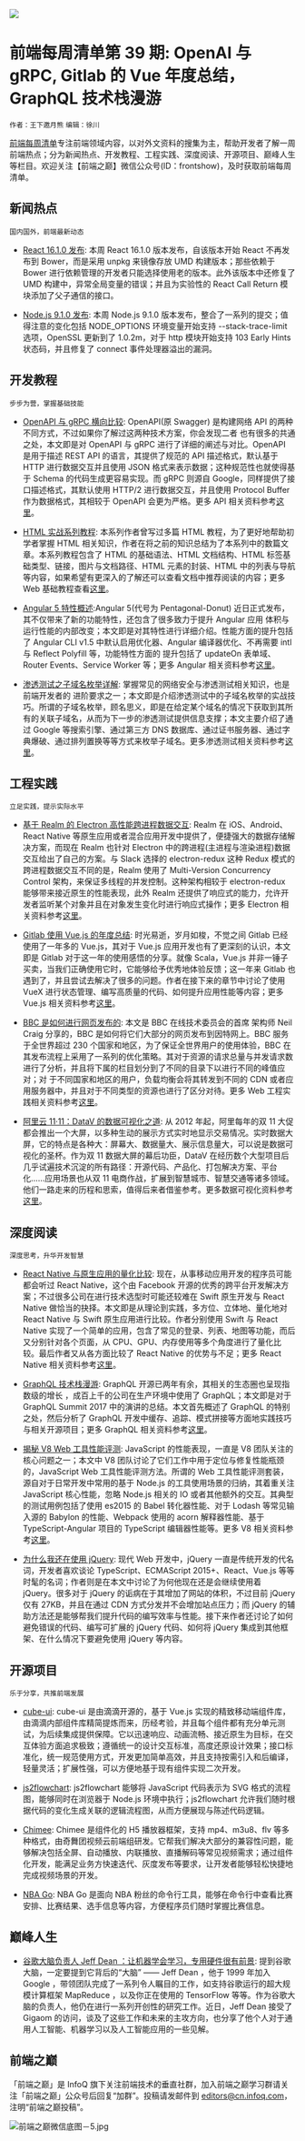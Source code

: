 ![](http://upload-images.jianshu.io/upload_images/1647496-109da9de23572288.jpg?imageMogr2/auto-orient/strip%7CimageView2/2/w/1240)

# 前端每周清单第 39 期: OpenAI 与 gRPC, Gitlab 的 Vue 年度总结，GraphQL 技术栈漫游

`作者：王下邀月熊` `编辑：徐川`

[前端每周清单](http://www.infoq.com/cn/FE-Weekly)专注前端领域内容，以对外文资料的搜集为主，帮助开发者了解一周前端热点；分为新闻热点、开发教程、工程实践、深度阅读、开源项目、巅峰人生等栏目。欢迎关注【前端之巅】微信公众号(ID：frontshow)，及时获取前端每周清单。

## 新闻热点

`国内国外，前端最新动态`

- [React 16.1.0 发布](https://github.com/facebook/react/releases/tag/v16.1.0): 本周 React 16.1.0 版本发布，自该版本开始 React 不再发布到 Bower，而是采用 unpkg 来镜像存放 UMD 构建版本；那些依赖于 Bower 进行依赖管理的开发者只能选择使用老的版本。此外该版本中还修复了 UMD 构建中，异常全局变量的错误；并且为实验性的 React Call Return 模块添加了父子通信的接口。

- [Node.js 9.1.0 发布](https://nodejs.org/en/blog/release/v9.1.0/): 本周 Node.js 9.1.0 版本发布，整合了一系列的提交；值得注意的变化包括 NODE_OPTIONS 环境变量开始支持 --stack-trace-limit 选项，OpenSSL 更新到了 1.0.2m，对于 http 模块开始支持 103 Early Hints 状态码，并且修复了 connect 事件处理器溢出的漏洞。

## 开发教程

`步步为营，掌握基础技能`

- [OpenAPI 与 gRPC 横向比较](https://parg.co/U6o): OpenAPI(原 Swagger) 是构建网络 API 的两种不同方式，不过如果你了解过这两种技术方案，你会发现二者 也有很多的共通之处，本文即是对 OpenAPI 与 gRPC 进行了详细的阐述与对比。OpenAPI 是用于描述 REST API 的语言，其提供了规范的 API 描述格式，默认基于 HTTP 进行数据交互并且使用 JSON 格式来表示数据；这种规范性也就使得基于 Schema 的代码生成更容易实现。而 gRPC 则源自 Google，同样提供了接口描述格式，其默认使用 HTTP/2 进行数据交互，并且使用 Protocol Buffer 作为数据格式，其相较于 OpenAPI 会更为严格。更多 API 相关资料参考[这里](https://parg.co/UUC)。

- [HTML 实战系列教程](https://codetheweb.blog/learn/html/): 本系列作者曾写过多篇 HTML 教程，为了更好地帮助初学者掌握 HTML 相关知识，作者在将之前的知识总结为了本系列中的数篇文章。本系列教程包含了 HTML 的基础语法、HTML 文档结构、HTML 标签基础类型、链接，图片与文档路径、HTML 元素的封装、HTML 中的列表与导航等内容，如果希望有更深入的了解还可以查看文档中推荐阅读的内容；更多 Web 基础教程查看[这里](https://github.com/wx-chevalier/Web-Series)。

- [Angular 5 特性概述](https://parg.co/U6U):Angular 5(代号为 Pentagonal-Donut) 近日正式发布，其不仅带来了新的功能特性，还包含了很多致力于提升 Angular 应用 体积与运行性能的内部改变；本文即是对其特性进行详细介绍。性能方面的提升包括了 Angular CLI v1.5 中默认启用优化器、Angular 编译器优化、不再需要 intl 与 Reflect Polyfill 等，功能特性方面的 提升包括了 updateOn 表单域、Router Events、Service Worker 等；更多 Angular 相关资料参考[这里](https://parg.co/UdC)。

- [渗透测试之子域名枚举详解](https://parg.co/U6Y): 掌握常见的网络安全与渗透测试相关知识，也是前端开发者的 进阶要求之一；本文即是介绍渗透测试中的子域名枚举的实战技巧。所谓的子域名枚举，顾名思义，即是在给定某个域名的情况下获取到其所有的关联子域名，从而为下一步的渗透测试提供信息支撑；本文主要介绍了通过 Google 等搜索引擎、通过第三方 DNS 数据库、通过证书服务器、通过字典爆破、通过排列置换等等方式来枚举子域名。更多渗透测试相关资料参考[这里](https://parg.co/U6E)。

## 工程实践

`立足实践，提示实际水平`

- [基于 Realm 的 Electron 高性能跨进程数据交互](https://blog.realm.io/native-performance-electron-realm/): Realm 在 iOS、Android、React Native 等原生应用或者混合应用开发中提供了，便捷强大的数据存储解决方案，而现在 Realm 也针对 Electron 中的跨进程(主进程与渲染进程)数据交互给出了自己的方案。与 Slack 选择的 electron-redux 这种 Redux 模式的跨进程数据交互不同的是，Realm 使用了 Multi-Version Concurrency Control 架构，来保证多线程的并发控制。这种架构相较于 electron-redux 能够带来接近原生的性能表现，此外 Realm 还提供了响应式的能力，允许开发者监听某个对象并且在对象发生变化时进行响应式操作；更多 Electron 相关资料参考[这里](https://parg.co/UK4)。

- [Gitlab 使用 Vue.js 的年度总结](https://parg.co/U6b): 时光易逝，岁月如梭，不觉之间 Gitlab 已经使用了一年多的 Vue.js，其对于 Vue.js 应用开发也有了更深刻的认识，本文即是 Gitlab 对于这一年的使用感悟的分享。就像 Scala，Vue.js 并非一锤子买卖，当我们正确使用它时，它能够给予优秀地体验反馈；这一年来 Gitlab 也遇到了，并且尝试去解决了很多的问题。作者在接下来的章节中讨论了使用 VueX 进行状态管理、编写高质量的代码、如何提升应用性能等内容；更多 Vue.js 相关资料参考[这里](https://parg.co/UdC)。

- [BBC 是如何进行网页发布的](https://parg.co/U6c): 本文是 BBC 在线技术委员会的首席 架构师 Neil Craig 分享的，BBC 是如何将它们大部分的网页发布到因特网上。BBC 服务于全世界超过 230 个国家和地区，为了保证全世界用户的使用体验，BBC 在其发布流程上采用了一系列的优化策略。其对于资源的请求总量与并发请求数进行了分析，并且将下属的栏目划分到了不同的目录下以进行不同的峰值应对；对 于不同国家和地区的用户，负载均衡会将其转发到不同的 CDN 或者应用服务器中，并且对于不同类型的资源也进行了区分对待。更多 Web 工程实践相关资料参考[这里](https://parg.co/UdC)。

- [阿里云 11·11：DataV 的数据可视化之道](https://parg.co/U6K): 从 2012 年起，阿里每年的双 11 大促都会推出一个大屏，以多种生动的展示方式实时地显示交易情况。实时数据大屏，它的特点是各种大：屏幕大、数据量大、展示信息量大，可以说是数据可视化的圣杯。作为双 11 数据大屏的幕后功臣，DataV 在经历数个大型项目后几乎试遍技术沉淀的所有路径：开源代码、产品化、打包解决方案、平台化……应用场景也从双 11 电商作战，扩展到智慧城市、智慧交通等诸多领域。他们一路走来的历程和思索，值得后来者借鉴参考。更多数据可视化资料参考[这里](https://parg.co/U6r)。

## 深度阅读

`深度思考，升华开发智慧`

- [React Native 与原生应用的量化比较](https://parg.co/U6A): 现在，从事移动应用开发的程序员可能都会听过 React Native，这个由 Facebook 开源的优秀的跨平台开发解决方案；不过很多公司在进行技术选型时可能还较难在 Swift 原生开发与 React Native 做恰当的抉择。本文即是从理论到实践，多方位、立体地、量化地对 React Native 与 Swift 原生应用进行比较。作者分别使用 Swift 与 React Native 实现了一个简单的应用，包含了常见的登录、列表、地图等功能，而后又分别针对各个页面，从 CPU、GPU、内存使用等多个角度进行了量化比较。最后作者又从各方面比较了 React Native 的优势与不足；更多 React Native 相关资料参考[这里](https://parg.co/U65)。

- [GraphQL 技术栈漫游](https://parg.co/U6S): GraphQL 开源已两年有余，其相关的生态圈也呈现指数级的增长 ，成百上千的公司在生产环境中使用了 GraphQL；本文即是对于 GraphQL Summit 2017 中的演讲的总结。本文首先概述了 GraphQL 的特别之处，然后分析了 GraphQL 开发中缓存、追踪、模式拼接等方面地实践技巧与相关开源项目；更多 GraphQL 相关资料参考[这里](https://parg.co/UdC)。

- [揭秘 V8 Web 工具性能评测](https://parg.co/U6H): JavaScript 的性能表现，一直是 V8 团队关注的核心问题之一；本文中 V8 团队讨论了它们工作中用于定位与修复性能瓶颈的，JavaScript Web 工具性能评测方法。所谓的 Web 工具性能评测套装，源自对于日常开发中常用的基于 Node.js 的工具使用场景的归纳，其着重关注 JavaScript 核心性能，忽略 Node.js 相关的 IO 或者其他额外的交互。其典型的测试用例包括了使用 es2015 的 Babel 转化器性能、对于 Lodash 等常见输入源的 Babylon 的性能、Webpack 使用的 acorn 解释器性能、基于 TypeScript-Angular 项目的 TypeScript 编辑器性能等。更多 V8 相关资料参考[这里](https://parg.co/UdC)。

- [为什么我还在使用 jQuery](https://parg.co/U6l): 现代 Web 开发中，jQuery 一直是传统开发的代名词，开发者喜欢谈论 TypeScript、ECMAScript 2015+、React、Vue.js 等等时髦的名词；作者则是在本文中讨论了为何他现在还是会继续使用着 jQuery。很多对于 jQuery 的诟病在于其增加了网站的体积，不过目前 jQuery 仅有 27KB，并且在通过 CDN 方式分发并不会增加站点压力；而 jQuery 的辅助方法还是能够帮我们提升代码的编写效率与性能。接下来作者还讨论了如何避免错误的代码、编写可扩展的 jQuery 代码、如何将 jQuery 集成到其他框架、在什么情况下要避免使用 jQuery 等内容。

## 开源项目

`乐于分享，共推前端发展`

- [cube-ui](https://github.com/didi/cube-ui): cube-ui 是由滴滴开源的，基于 Vue.js 实现的精致移动端组件库，由滴滴内部组件库精简提炼而来，历经考验，并且每个组件都有充分单元测试，为后续集成提供保障。它以迅速响应、动画流畅、接近原生为目标，在交互体验方面追求极致；遵循统一的设计交互标准，高度还原设计效果；接口标准化，统一规范使用方式，开发更加简单高效，并且支持按需引入和后编译，轻量灵活；扩展性强，可以方便地基于现有组件实现二次开发。

- [js2flowchart](https://github.com/Bogdan-Lyashenko/js-code-to-svg-flowchart): js2flowchart 能够将 JavaScript 代码表示为 SVG 格式的流程图，能够同时在浏览器于 Node.js 环境中执行；js2flowchart 允许我们随时根据代码的变化生成关联的逻辑流程图，从而方便展现与陈述代码逻辑。

- [Chimee](http://chimee.org/): Chimee 是组件化的 H5 播放器框架，支持 mp4、m3u8、flv 等多种格式，由奇舞团视频云前端组研发。它帮我们解决大部分的兼容性问题，能够解决包括全屏、自动播放、内联播放、直播解码等常见视频需求；通过组件化开发，能满足业务方快速迭代、灰度发布等要求，让开发者能够轻松快捷地完成视频场景的开发。

- [NBA Go](https://github.com/xxhomey19/nba-go): NBA Go 是面向 NBA 粉丝的命令行工具，能够在命令行中查看比赛安排、比赛结果、选手信息等内容，方便程序员们随时掌握比赛信息。

## 巅峰人生

- [谷歌大脑负责人 Jeff Dean ：让机器学会学习，专用硬件很有前景](https://parg.co/U66): 提到谷歌大脑，一定要提到它背后的“大脑” —— Jeff Dean ，他于 1999 年加入 Google ，带领团队完成了一系列令人瞩目的工作，如支持谷歌运行的超大规模计算框架 MapReduce ，以及你正在使用的 TensorFlow 等等。作为谷歌大脑的负责人，他仍在进行一系列开创性的研究工作。近日，Jeff Dean 接受了 Gigaom 的访问，谈及了这些工作和未来的主攻方向，也分享了他个人对于通用人工智能、机器学习以及人工智能应用的一些见解。

## 前端之巅

「前端之巅」是 InfoQ 旗下关注前端技术的垂直社群，加入前端之巅学习群请关注「前端之巅」公众号后回复“加群”。投稿请发邮件到 editors@cn.infoq.com，注明“前端之巅投稿”。

![前端之巅微信底图－5.jpg](http://upload-images.jianshu.io/upload_images/1647496-01712a993d2b23de.jpg?imageMogr2/auto-orient/strip%7CimageView2/2/w/1240)
